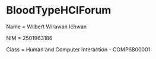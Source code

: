 # BloodTypeHCIForum

Name = Wilbert Wirawan Ichwan

NIM = 2501963186

Class = Human and Computer Interaction - COMP6800001
